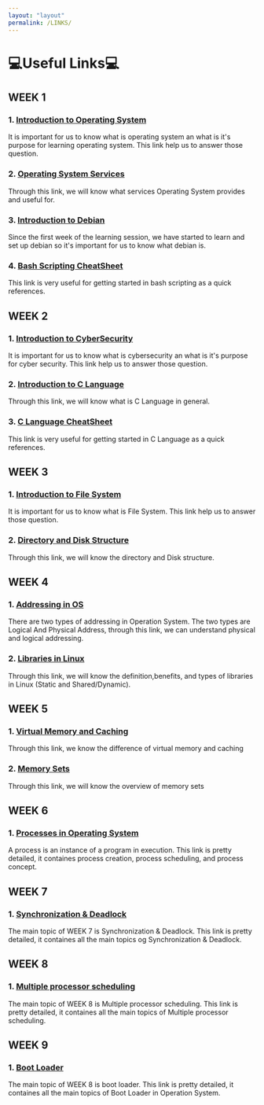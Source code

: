 ```yaml
---
layout: "layout"
permalink: /LINKS/
---
```

# **💻Useful Links💻**

## WEEK 1
### 1. [Introduction to Operating System](https://edu.gcfglobal.org/en/computerbasics/understanding-operating-systems/1/)
It is important for us to know what is operating system an what is it's purpose for learning operating system. This link help us to answer those question.
### 2. [Operating System Services](https://www.w3schools.in/operating-system-tutorial/services/)
Through this link, we will know what services Operating System provides and useful for.
### 3. [Introduction to Debian](https://help.ubuntu.com/lts/installation-guide/s390x/ch01s02.html)
Since the first week of the learning session, we have started to learn and set up debian so it's important for us to know what debian is.
### 4. [Bash Scripting CheatSheet](https://devhints.io/bash)
This link is very useful for getting started in bash scripting as a quick references.

## WEEK 2
### 1. [Introduction to CyberSecurity](https://www.cisco.com/c/en/us/products/security/what-is-cybersecurity.html#~how-cybersecurity-works)
It is important for us to know what is cybersecurity an what is it's purpose for cyber security. This link help us to answer those question.
### 2. [Introduction to C Language](https://www.geeksforgeeks.org/c-language-set-1-introduction/)
Through this link, we will know what is C Language in general.
### 3. [C Language CheatSheet](https://sites.ualberta.ca/~ygu/courses/geoph624/codes/C.CheatSheet.pdf)
This link is very useful for getting started in C Language as a quick references.

## WEEK 3
### 1. [Introduction to File System](https://www.geeksforgeeks.org/file-systems-in-operating-system/)
It is important for us to know what is File System. This link help us to answer those question.
### 2. [Directory and Disk Structure](https://www.geeksforgeeks.org/structures-of-directory-in-operating-system/)
Through this link, we will know the directory and Disk structure.


## WEEK 4
### 1. [Addressing in OS](https://www.geeksforgeeks.org/logical-and-physical-address-in-operating-system/)
There are two types of addressing in Operation System. The two types are Logical And Physical Address, through this link, we can understand physical and logical addressing.
### 2. [Libraries in Linux](https://medium.com/swlh/linux-basics-static-libraries-vs-dynamic-libraries-a7bcf8157779)
Through this link, we will know the definition,benefits, and types of libraries in Linux (Static and Shared/Dynamic).

## WEEK 5
### 1. [Virtual Memory and Caching](https://www.geeksforgeeks.org/difference-between-virtual-memory-and-cache-memory/)
Through this link, we know the difference of virtual memory and caching
### 2. [Memory Sets](https://www.ibm.com/docs/en/db2/11.1?topic=allocation-memory-sets-overview)
Through this link, we will know the overview of memory sets


## WEEK 6
### 1. [Processes in Operating System](https://www.cs.uic.edu/~jbell/CourseNotes/OperatingSystems/3_Processes.html)
A process is an instance of a program in execution. This link is pretty detailed, it containes process creation, process scheduling, and process concept.

## WEEK 7
### 1. [Synchronization & Deadlock](http://generalnote.com/Computer-Fundamental/Operation-System/Process-Synchronization.php)
The main topic of WEEK 7 is Synchronization & Deadlock. This link is pretty detailed, it containes all the main topics og Synchronization & Deadlock.

## WEEK 8
### 1. [Multiple processor scheduling](https://binaryterms.com/multiple-processor-scheduling.html#:~:text=Multiple%20processor%20scheduling%20or%20multiprocessor,it%20makes%20scheduling%20more%20complex.)
The main topic of WEEK 8 is Multiple processor scheduling. This link is pretty detailed, it containes all the main topics of Multiple processor scheduling.

## WEEK 9
### 1. [Boot Loader](https://www.techopedia.com/definition/3324/boot-loader#:~:text=A%20boot%20loader%20is%20a,boot%20manager%20or%20bootstrap%20loader.)
The main topic of WEEK 8 is boot loader. This link is pretty detailed, it containes all the main topics of Boot Loader in Operation System.

